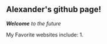 ## Alexander's github page!

_**Welcome** to the future_

My Favorite websites include:
1.[](https:niagara.edu)
